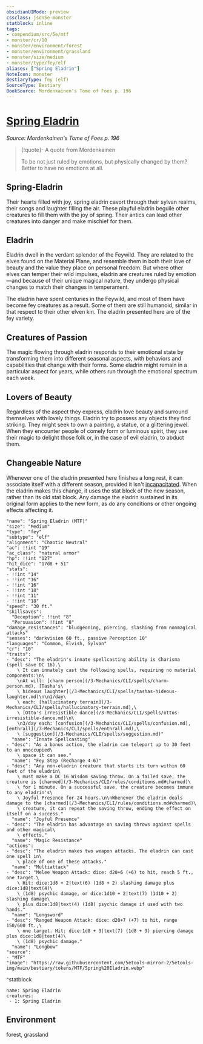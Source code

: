 ```yaml
---
obsidianUIMode: preview
cssclass: json5e-monster
statblock: inline
tags:
- compendium/src/5e/mtf
- monster/cr/10
- monster/environment/forest
- monster/environment/grassland
- monster/size/medium
- monster/type/fey/elf
aliases: ["Spring Eladrin"]
NoteIcon: monster
BestiaryType: fey (elf)
SourceType: Bestiary
BookSource: Mordenkainen's Tome of Foes p. 196
---
```

# [Spring Eladrin](3-Mechanics\CLI\bestiary\fey/spring-eladrin-mtf.md)
*Source: Mordenkainen's Tome of Foes p. 196*  

> [!quote]- A quote from Mordenkainen  
> 
> To be not just ruled by emotions, but physically changed by them? Better to have no emotions at all.

## Spring-Eladrin

Their hearts filled with joy, spring eladrin cavort through their sylvan realms, their songs and laughter filling the air. These playful eladrin beguile other creatures to fill them with the joy of spring. Their antics can lead other creatures into danger and make mischief for them.

## Eladrin

Eladrin dwell in the verdant splendor of the Feywild. They are related to the elves found on the Material Plane, and resemble them in both their love of beauty and the value they place on personal freedom. But where other elves can temper their wild impulses, eladrin are creatures ruled by emotion—and because of their unique magical nature, they undergo physical changes to match their changes in temperament.

The eladrin have spent centuries in the Feywild, and most of them have become fey creatures as a result. Some of them are still humanoid, similar in that respect to their other elven kin. The eladrin presented here are of the fey variety.

## Creatures of Passion

The magic flowing through eladrin responds to their emotional state by transforming them into different seasonal aspects, with behaviors and capabilities that change with their forms. Some eladrin might remain in a particular aspect for years, while others run through the emotional spectrum each week.

## Lovers of Beauty

Regardless of the aspect they express, eladrin love beauty and surround themselves with lovely things. Eladrin try to possess any objects they find striking. They might seek to own a painting, a statue, or a glittering jewel. When they encounter people of comely form or luminous spirit, they use their magic to delight those folk or, in the case of evil eladrin, to abduct them.

## Changeable Nature

Whenever one of the eladrin presented here finishes a long rest, it can associate itself with a different season, provided it isn't [incapacitated](/3-Mechanics/CLI/rules/conditions.md#incapacitated). When the eladrin makes this change, it uses the stat block of the new season, rather than its old stat block. Any damage the eladrin sustained in its original form applies to the new form, as do any conditions or other ongoing effects affecting it.

```statblock
"name": "Spring Eladrin (MTF)"
"size": "Medium"
"type": "fey"
"subtype": "elf"
"alignment": "Chaotic Neutral"
"ac": !!int "19"
"ac_class": "natural armor"
"hp": !!int "127"
"hit_dice": "17d8 + 51"
"stats":
- !!int "14"
- !!int "16"
- !!int "16"
- !!int "18"
- !!int "11"
- !!int "18"
"speed": "30 ft."
"skillsaves":
  "Deception": !!int "8"
  "Persuasion": !!int "8"
"damage_resistances": "bludgeoning, piercing, slashing from nonmagical attacks"
"senses": "darkvision 60 ft., passive Perception 10"
"languages": "Common, Elvish, Sylvan"
"cr": "10"
"traits":
- "desc": "The eladrin's innate spellcasting ability is Charisma (spell save DC 16).\
    \ It can innately cast the following spells, requiring no material components:\n\
    \nAt will: [charm person](/3-Mechanics/CLI/spells/charm-person.md), [Tasha's\
    \ hideous laughter](/3-Mechanics/CLI/spells/tashas-hideous-laughter.md)\n\n1/day\
    \ each: [hallucinatory terrain](/3-Mechanics/CLI/spells/hallucinatory-terrain.md),\
    \ [Otto's irresistible dance](/3-Mechanics/CLI/spells/ottos-irresistible-dance.md)\n\
    \n3/day each: [confusion](/3-Mechanics/CLI/spells/confusion.md), [enthrall](/3-Mechanics/CLI/spells/enthrall.md),\
    \ [suggestion](/3-Mechanics/CLI/spells/suggestion.md)"
  "name": "Innate Spellcasting"
- "desc": "As a bonus action, the eladrin can teleport up to 30 feet to an unoccupied\
    \ space it can see."
  "name": "Fey Step (Recharge 4-6)"
- "desc": "Any non-eladrin creature that starts its turn within 60 feet of the eladrin\
    \ must make a DC 16 Wisdom saving throw. On a failed save, the creature is [charmed](/3-Mechanics/CLI/rules/conditions.md#charmed)\
    \ for 1 minute. On a successful save, the creature becomes immune to any eladrin's\
    \ Joyful Presence for 24 hours.\n\nWhenever the eladrin deals damage to the [charmed](/3-Mechanics/CLI/rules/conditions.md#charmed)\
    \ creature, it can repeat the saving throw, ending the effect on itself on a success."
  "name": "Joyful Presence"
- "desc": "The eladrin has advantage on saving throws against spells and other magical\
    \ effects."
  "name": "Magic Resistance"
"actions":
- "desc": "The eladrin makes two weapon attacks. The eladrin can cast one spell in\
    \ place of one of these attacks."
  "name": "Multiattack"
- "desc": "Melee Weapon Attack: dice: d20+6 (+6) to hit, reach 5 ft., one target.\
    \ Hit: dice:1d8 + 2|text(6) (1d8 + 2) slashing damage plus dice:1d8|text(4)\
    \ (1d8) psychic damage, or dice:1d10 + 2|text(7) (1d10 + 2) slashing damage\
    \ plus dice:1d8|text(4) (1d8) psychic damage if used with two hands."
  "name": "Longsword"
- "desc": "Ranged Weapon Attack: dice: d20+7 (+7) to hit, range 150/600 ft.,\
    \ one target. Hit: dice:1d8 + 3|text(7) (1d8 + 3) piercing damage plus dice:1d8|text(4)\
    \ (1d8) psychic damage."
  "name": "Longbow"
"source":
- "MTF"
"image": "https://raw.githubusercontent.com/5etools-mirror-2/5etools-img/main/bestiary/tokens/MTF/Spring%20Eladrin.webp"
```
^statblock

```encounter-table
name: Spring Eladrin
creatures:
 - 1: Spring Eladrin
```

## Environment

forest, grassland